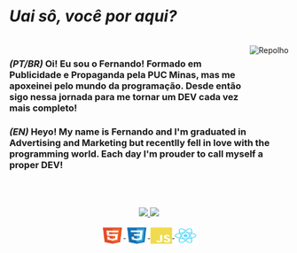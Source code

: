 # <em>Uai sô, você por aqui? </em>

<br/>

 <img align="right" alt="Repolho" height="150" src="https://media.discordapp.net/attachments/933812402229772338/933812571180498944/pogchamp.png">
</div>

### <em>(PT/BR)</em> Oi! Eu sou o Fernando! Formado em Publicidade e Propaganda pela PUC Minas, mas me apoxeinei pelo mundo da programação. Desde então sigo nessa jornada para me tornar um DEV cada vez mais completo!
### <em>(EN)</em> Heyo! My name is Fernando and I'm graduated in Advertising and Marketing but recentlly fell in love with the programming world. Each day I'm prouder to call myself a proper DEV!

<br/> 
<br/> 
<br/> 


<div align="center">
  <a  href="https://www.linkedin.com/in/fernando-lara-701103119/" target="_blank">
  <img height="180em" src="https://github-readme-stats.vercel.app/api?username=fernandolar4&show_icons=true&theme=chartreuse-dark&include_all_commits=true&count_private=true"/>
  <img height="180em" src="https://github-readme-stats.vercel.app/api/top-langs/?username=fernandolar4&layout=compact&langs_count=7&theme=chartreuse-dark"/>
</div>
  
  <div style="display: inline_block" align="center"><br>
  <img align="center" alt="HTML" height="30" width="40" src="https://raw.githubusercontent.com/devicons/devicon/master/icons/html5/html5-original.svg">
  <img align="center" alt="CSS" height="30" width="40" src="https://raw.githubusercontent.com/devicons/devicon/master/icons/css3/css3-original.svg">
  <img align="center" alt="Js" height="30" width="40" src="https://raw.githubusercontent.com/devicons/devicon/master/icons/javascript/javascript-plain.svg">
  <img align="center" alt="React" height="30" width="40" src="https://raw.githubusercontent.com/devicons/devicon/master/icons/react/react-original.svg">
  </div>
